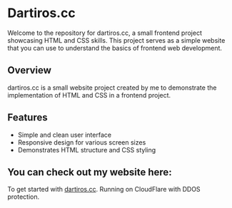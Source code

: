 # Dartiros.cc

Welcome to the repository for dartiros.cc, a small frontend project showcasing HTML and CSS skills. This project serves as a simple website that you can use to understand the basics of frontend web development.

## Overview

dartiros.cc is a small website project created by me to demonstrate the implementation of HTML and CSS in a frontend project.

## Features
- Simple and clean user interface
- Responsive design for various screen sizes
- Demonstrates HTML structure and CSS styling


## You can check out my website here:

To get started with [dartiros.cc](https://dartiros.cc/main).
Running on CloudFlare with DDOS protection.
